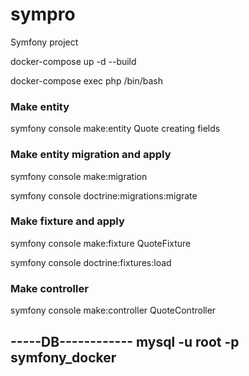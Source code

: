 # sympro

Symfony project

docker-compose up -d --build

docker-compose exec php /bin/bash

### Make entity

symfony console make:entity Quote creating fields

### Make entity migration and apply

symfony console make:migration

symfony console doctrine:migrations:migrate

### Make fixture and apply

symfony console make:fixture QuoteFixture

symfony console doctrine:fixtures:load

### Make controller

symfony console make:controller QuoteController

-----DB------------ mysql -u root -p symfony_docker
-------------------